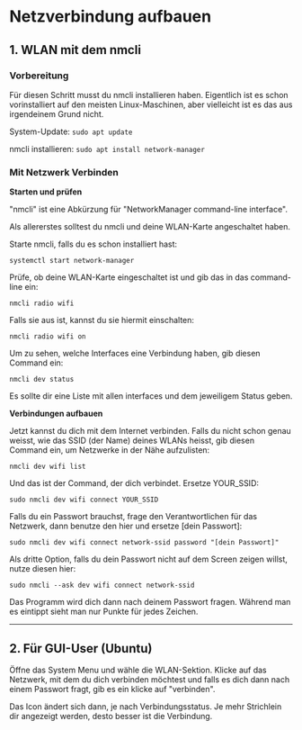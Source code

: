 # Netzverbindung aufbauen

## 1. **WLAN mit dem nmcli**

### **Vorbereitung**

Für diesen Schritt musst du nmcli installieren haben. Eigentlich ist es schon vorinstalliert auf den meisten Linux-Maschinen, aber vielleicht ist es das aus irgendeinem Grund nicht. 

System-Update:
``sudo apt update``

nmcli installieren:
``sudo apt install network-manager``

### **Mit Netzwerk Verbinden**

**Starten und prüfen**


"nmcli" ist eine Abkürzung für "NetworkManager command-line interface". 

Als allererstes solltest du nmcli und deine WLAN-Karte angeschaltet haben. 

Starte nmcli, falls du es schon installiert hast:

``systemctl start network-manager``

Prüfe, ob deine WLAN-Karte eingeschaltet ist und gib das in das command-line ein:

``nmcli radio wifi``

Falls sie aus ist, kannst du sie hiermit einschalten:

``nmcli radio wifi on``

Um zu sehen, welche Interfaces eine Verbindung haben, gib diesen Command ein:

``nmcli dev status`` 

Es sollte dir eine Liste mit allen interfaces und dem jeweiligem Status geben.

**Verbindungen aufbauen**

Jetzt kannst du dich mit dem Internet verbinden. Falls du nicht schon genau weisst, wie das SSID (der Name) deines WLANs heisst, gib diesen Command ein, um Netzwerke in der Nähe aufzulisten:

``nmcli dev wifi list``

Und das ist der Command, der dich verbindet. Ersetze YOUR_SSID:

``sudo nmcli dev wifi connect YOUR_SSID`` 

Falls du ein Passwort brauchst, frage den Verantwortlichen für das Netzwerk, dann benutze den hier und ersetze [dein Passwort]:

``sudo nmcli dev wifi connect network-ssid password "[dein Passwort]"``

Als dritte Option, falls du dein Passwort nicht auf dem Screen zeigen willst, nutze diesen hier:

``sudo nmcli --ask dev wifi connect network-ssid``

Das Programm wird dich dann nach deinem Passwort fragen. Während man es eintippt sieht man nur Punkte für jedes Zeichen.

---

## 2. **Für GUI-User (Ubuntu)**

Öffne das System Menu und wähle die WLAN-Sektion.
Klicke auf das Netzwerk, mit dem du dich verbinden möchtest und falls es dich dann nach einem Passwort fragt, gib es ein klicke auf "verbinden".

Das Icon ändert sich dann, je nach Verbindungsstatus. Je mehr Strichlein dir angezeigt werden, desto besser ist die Verbindung.
